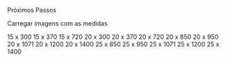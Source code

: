 Próximos Passos

Carregar imagens com as medidas

15 x 300
15 x 370
15 x 720
20 x 300
20 x 370
20 x 720
20 x 850
20 x 950
20 x 1071
20 x 1200
20 x 1400
25 x 850
25 x 950
25 x 1071
25 x 1200
25 x 1400